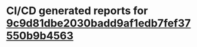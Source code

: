 # CI/CD generated reports for [9c9d81dbe2030badd9af1edb7fef37550b9b4563](https://github.com/hydephp/develop/commit/9c9d81dbe2030badd9af1edb7fef37550b9b4563)
